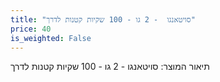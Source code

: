```yaml
---
title: "סויטאנגו  - 2 גו - 100 שקיות קטנות לדרך"
price: 40
is_weighted: False
---
```


תיאור המוצר: סויטאנגו  - 2 גו - 100 שקיות קטנות לדרך
